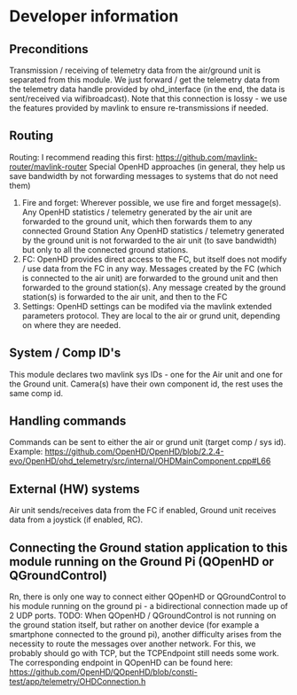 # Developer information

## Preconditions

Transmission / receiving of telemetry data from the air/ground unit is separated from this module.
We just forward / get the telemetry data from the telemetry data handle provided by ohd_interface (in the end, the data is sent/received
via wifibroadcast). Note that this connection is lossy - we use the features provided by mavlink to ensure re-transmissions if needed.

## Routing

Routing: I recommend reading this first: https://github.com/mavlink-router/mavlink-router
Special OpenHD approaches (in general, they help us save bandwidth by not forwarding messages to systems that do not need them)
1) Fire and forget: Wherever possible, we use fire and forget message(s). Any OpenHD statistics / telemetry generated by the air unit
   are forwarded to the ground unit, which then forwards them to any connected Ground Station
   Any OpenHD statistics / telemetry generated by the ground unit is not forwarded to the air unit (to save bandwidth) but only to
   all the connected ground stations.
2) FC: OpenHD provides direct access to the FC, but itself does not modify / use data from the FC in any way. Messages created by the FC
   (which is connected to the air unit) are forwarded to the ground unit and then forwarded to the ground station(s). Any message created by
    the ground station(s) is forwarded to the air unit, and then to the FC
3) Settings: OpenHD settings can be modifed via the mavlink extended parameters protocol. They are local to the air or grund unit, depending on
   where they are needed. 

## System / Comp ID's

This module declares two mavlink sys IDs - one for the Air unit and one for the Ground unit. Camera(s) have their own component id, the rest uses
the same comp id.

## Handling commands

Commands can be sent to either the air or grund unit (target comp / sys id). Example:
https://github.com/OpenHD/OpenHD/blob/2.2.4-evo/OpenHD/ohd_telemetry/src/internal/OHDMainComponent.cpp#L66

## External (HW) systems

Air unit sends/receives data from the FC if enabled, Ground unit receives data from a joystick (if enabled, RC).

## Connecting the  Ground station application to this module running on the Ground Pi (QOpenHD or QGroundControl)

Rn, there is only one way to connect either QOpenHD or QGroundControl to his module running on the ground pi - a
bidirectional connection made up of 2 UDP ports. TODO: When QOpenHD / QGroundControl is not running on the ground
station itself, but rather on another device (for example a smartphone connected to the ground pi), another difficulty
arises from the necessity to route the messages over another network. For this, we probably should go with TCP, but the
TCPEndpoint still needs some work. The corresponding endpoint in QOpenHD can be found
here: https://github.com/OpenHD/QOpenHD/blob/consti-test/app/telemetry/OHDConnection.h

